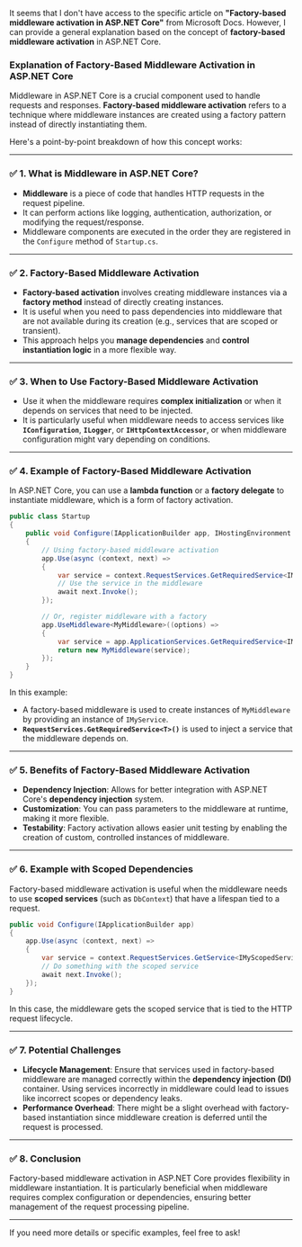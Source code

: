 It seems that I don't have access to the specific article on **"Factory-based middleware activation in ASP.NET Core"** from Microsoft Docs. However, I can provide a general explanation based on the concept of **factory-based middleware activation** in ASP.NET Core.

### **Explanation of Factory-Based Middleware Activation in ASP.NET Core**

Middleware in ASP.NET Core is a crucial component used to handle requests and responses. **Factory-based middleware activation** refers to a technique where middleware instances are created using a factory pattern instead of directly instantiating them.

Here's a point-by-point breakdown of how this concept works:

---

### ✅ **1. What is Middleware in ASP.NET Core?**

* **Middleware** is a piece of code that handles HTTP requests in the request pipeline.
* It can perform actions like logging, authentication, authorization, or modifying the request/response.
* Middleware components are executed in the order they are registered in the `Configure` method of `Startup.cs`.

---

### ✅ **2. Factory-Based Middleware Activation**

* **Factory-based activation** involves creating middleware instances via a **factory method** instead of directly creating instances.
* It is useful when you need to pass dependencies into middleware that are not available during its creation (e.g., services that are scoped or transient).
* This approach helps you **manage dependencies** and **control instantiation logic** in a more flexible way.

---

### ✅ **3. When to Use Factory-Based Middleware Activation**

* Use it when the middleware requires **complex initialization** or when it depends on services that need to be injected.
* It is particularly useful when middleware needs to access services like **`IConfiguration`**, **`ILogger`**, or **`IHttpContextAccessor`**, or when middleware configuration might vary depending on conditions.

---

### ✅ **4. Example of Factory-Based Middleware Activation**

In ASP.NET Core, you can use a **lambda function** or a **factory delegate** to instantiate middleware, which is a form of factory activation.

```csharp
public class Startup
{
    public void Configure(IApplicationBuilder app, IHostingEnvironment env)
    {
        // Using factory-based middleware activation
        app.Use(async (context, next) =>
        {
            var service = context.RequestServices.GetRequiredService<IMyService>();
            // Use the service in the middleware
            await next.Invoke();
        });

        // Or, register middleware with a factory
        app.UseMiddleware<MyMiddleware>((options) =>
        {
            var service = app.ApplicationServices.GetRequiredService<IMyService>();
            return new MyMiddleware(service);
        });
    }
}
```

In this example:

* A factory-based middleware is used to create instances of `MyMiddleware` by providing an instance of `IMyService`.
* **`RequestServices.GetRequiredService<T>()`** is used to inject a service that the middleware depends on.

---

### ✅ **5. Benefits of Factory-Based Middleware Activation**

* **Dependency Injection**: Allows for better integration with ASP.NET Core's **dependency injection** system.
* **Customization**: You can pass parameters to the middleware at runtime, making it more flexible.
* **Testability**: Factory activation allows easier unit testing by enabling the creation of custom, controlled instances of middleware.

---

### ✅ **6. Example with Scoped Dependencies**

Factory-based middleware activation is useful when the middleware needs to use **scoped services** (such as `DbContext`) that have a lifespan tied to a request.

```csharp
public void Configure(IApplicationBuilder app)
{
    app.Use(async (context, next) =>
    {
        var service = context.RequestServices.GetService<IMyScopedService>();
        // Do something with the scoped service
        await next.Invoke();
    });
}
```

In this case, the middleware gets the scoped service that is tied to the HTTP request lifecycle.

---

### ✅ **7. Potential Challenges**

* **Lifecycle Management**: Ensure that services used in factory-based middleware are managed correctly within the **dependency injection (DI)** container. Using services incorrectly in middleware could lead to issues like incorrect scopes or dependency leaks.
* **Performance Overhead**: There might be a slight overhead with factory-based instantiation since middleware creation is deferred until the request is processed.

---

### ✅ **8. Conclusion**

Factory-based middleware activation in ASP.NET Core provides flexibility in middleware instantiation. It is particularly beneficial when middleware requires complex configuration or dependencies, ensuring better management of the request processing pipeline.

---

If you need more details or specific examples, feel free to ask!
